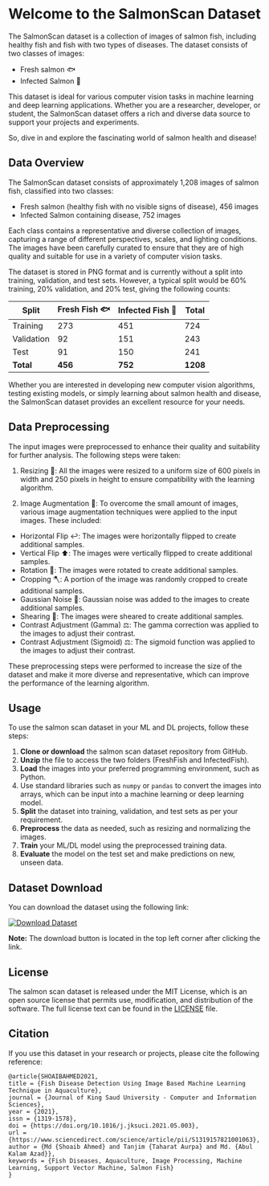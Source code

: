 # Welcome to the SalmonScan Dataset

The SalmonScan dataset is a collection of images of salmon fish, including healthy fish and fish with two types of diseases. The dataset consists of two classes of images:

- Fresh salmon 🐟
- Infected Salmon 🦠

This dataset is ideal for various computer vision tasks in machine learning and deep learning applications. Whether you are a researcher, developer, or student, the SalmonScan dataset offers a rich and diverse data source to support your projects and experiments.

So, dive in and explore the fascinating world of salmon health and disease!

## Data Overview

The SalmonScan dataset consists of approximately 1,208 images of salmon fish, classified into two classes:

- Fresh salmon (healthy fish with no visible signs of disease), 456 images
- Infected Salmon containing disease, 752 images

Each class contains a representative and diverse collection of images, capturing a range of different perspectives, scales, and lighting conditions. The images have been carefully curated to ensure that they are of high quality and suitable for use in a variety of computer vision tasks.

The dataset is stored in PNG format and is currently without a split into training, validation, and test sets. However, a typical split would be 60% training, 20% validation, and 20% test, giving the following counts:

| Split      | Fresh Fish 🐟 | Infected Fish 🦠 | Total   |
|------------|---------------|------------------|---------|
| Training   | 273           | 451              | 724     |
| Validation | 92            | 151              | 243     |
| Test       | 91            | 150              | 241     |
| **Total**  | **456**       | **752**          | **1208**|

Whether you are interested in developing new computer vision algorithms, testing existing models, or simply learning about salmon health and disease, the SalmonScan dataset provides an excellent resource for your needs.

## Data Preprocessing

The input images were preprocessed to enhance their quality and suitability for further analysis. The following steps were taken:

1. Resizing 📏: All the images were resized to a uniform size of 600 pixels in width and 250 pixels in height to ensure compatibility with the learning algorithm.

2. Image Augmentation 📸: To overcome the small amount of images, various image augmentation techniques were applied to the input images. These included:
  - Horizontal Flip ↩️: The images were horizontally flipped to create additional samples.
  - Vertical Flip ⬆️: The images were vertically flipped to create additional samples.
  - Rotation 🔄: The images were rotated to create additional samples.
  - Cropping 🪓: A portion of the image was randomly cropped to create additional samples.
  - Gaussian Noise 🌌: Gaussian noise was added to the images to create additional samples.
  - Shearing 🌆: The images were sheared to create additional samples.
  - Contrast Adjustment (Gamma) ⚖️: The gamma correction was applied to the images to adjust their contrast.
  - Contrast Adjustment (Sigmoid) ⚖️: The sigmoid function was applied to the images to adjust their contrast.

These preprocessing steps were performed to increase the size of the dataset and make it more diverse and representative, which can improve the performance of the learning algorithm.

## Usage

To use the salmon scan dataset in your ML and DL projects, follow these steps:

1. **Clone or download** the salmon scan dataset repository from GitHub.
2. **Unzip** the file to access the two folders (FreshFish and InfectedFish).
3. **Load** the images into your preferred programming environment, such as Python.
4. Use standard libraries such as `numpy` or `pandas` to convert the images into arrays, which can be input into a machine learning or deep learning model.
5. **Split** the dataset into training, validation, and test sets as per your requirement.
6. **Preprocess** the data as needed, such as resizing and normalizing the images.
7. **Train** your ML/DL model using the preprocessed training data.
8. **Evaluate** the model on the test set and make predictions on new, unseen data.

## Dataset Download

You can download the dataset using the following link:

[![Download Dataset](https://cdn.icon-icons.com/icons2/2475/PNG/64/download_icon_149629.png)](https://www.dropbox.com/scl/fi/nv7kglxmxsy5poo155i61/SalmonScan.zip?rlkey=qggp4bh4kcth8pcf3u6z8qw6r&dl=0)

**Note:** The download button is located in the top left corner after clicking the link.

## License

The salmon scan dataset is released under the MIT License, which is an open source license that permits use, modification, and distribution of the software. The full license text can be found in the [LICENSE](LICENSE.txt) file.

## Citation

If you use this dataset in your research or projects, please cite the following reference:

```
@article{SHOAIBAHMED2021,
title = {Fish Disease Detection Using Image Based Machine Learning Technique in Aquaculture},
journal = {Journal of King Saud University - Computer and Information Sciences},
year = {2021},
issn = {1319-1578},
doi = {https://doi.org/10.1016/j.jksuci.2021.05.003},
url = {https://www.sciencedirect.com/science/article/pii/S1319157821001063},
author = {Md {Shoaib Ahmed} and Tanjim {Taharat Aurpa} and Md. {Abul Kalam Azad}},
keywords = {Fish Diseases, Aquaculture, Image Processing, Machine Learning, Support Vector Machine, Salmon Fish}
}
```
